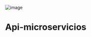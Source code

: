 ![image](https://github.com/JerlibGnzlz/Api-microservicios/assets/84889284/3abf54ea-1c51-42c5-95c2-9d8d6675bc32)


# Api-microservicios

